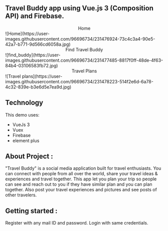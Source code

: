 ## Travel Buddy app using Vue.js 3 (Composition API) and Firebase.


<center><figcaption>Home</figcaption></center>
![Home](https://user-images.githubusercontent.com/96696734/231476924-73c4c3a4-90e5-42a7-b771-9d566cd6058a.jpg)


<center><figcaption>Find Travel Buddy</figcaption></center>
![find_buddy](https://user-images.githubusercontent.com/96696734/231477485-8817f0ff-48de-4f63-84b4-03106583fb72.jpg)

<center><figcaption>Travel Plans</figcaption></center>
![Travel plans](https://user-images.githubusercontent.com/96696734/231478223-514f2e6d-6a78-4c32-839e-b3e6d5e7ea9d.jpg)


## Technology

This demo uses:

- VueJs 3
- Vuex
- Firebase
- element plus

## About Project :

"Travel Buddy" is a social media application built for travel enthusiasts. You can connect with people from all over the world, share your travel ideas & experiences and travel together. This app let you plan your trip so people can see and reach out to you if they have similar plan and you can plan together. Also post your travel experiences and pictures and see posts of other travelers. 


## Getting started :
Register with any mail ID and password.
Login with same credentials.

